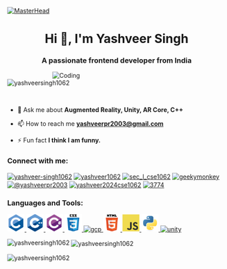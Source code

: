 [![MasterHead](https://www.google.com/imgres?imgurl=https%3A%2F%2Fcdn.dribbble.com%2Fusers%2F6985884%2Fscreenshots%2F15442690%2Fmedia%2Fea21efc4d126de43c8ee7c78d234424c.gif&imgrefurl=https%3A%2F%2Fdribbble.com%2Fshots%2F15442690-Virtual-Reality-RGB&tbnid=YqSlP_wEzYn3FM&vet=12ahUKEwj1wpCvnJL6AhWXSmwGHRDRDckQxiAoAXoECAAQGQ..i&docid=UdclhjP6LCZqjM&w=800&h=600&itg=1&q=augmented%20developer%20%20animated%20gif&ved=2ahUKEwj1wpCvnJL6AhWXSmwGHRDRDckQxiAoAXoECAAQGQ/s1600/2000_600px.gif)](https://YashveerSingh1062.io)
<h1 align="center">Hi 👋, I'm Yashveer Singh</h1>
<h3 align="center">A passionate frontend developer from India</h3>
<img align = "right" alt = "Coding" width = "400" src = "https://www.google.com/imgres?imgurl=https%3A%2F%2Fcamo.githubusercontent.com%2F5ddf73ad3a205111cf8c686f687fc216c2946a75005718c8da5b837ad9de78c9%2F68747470733a2f2f7468756d62732e6766796361742e636f6d2f4576696c4e657874446576696c666973682d736d616c6c2e676966&imgrefurl=https%3A%2F%2Fgithub.com%2Frudrabarad%2FGifs&tbnid=55jyr3BK5duBpM&vet=12ahUKEwjRy4_ZmpL6AhVh83MBHai-Ak8QMygHegUIARDfAQ..i&docid=CJdgcKdcN0j58M&w=800&h=600&itg=1&q=animated%20coding%20gif&hl=en&ved=2ahUKEwjRy4_ZmpL6AhVh83MBHai-Ak8QMygHegUIARDfAQ">

<p align="left"> <img src="https://komarev.com/ghpvc/?username=yashveersingh1062&label=Profile%20views&color=0e75b6&style=flat" alt="yashveersingh1062" /> </p>

<p align="left"> <a href="https://twitter.com/" target="blank"><img src="https://img.shields.io/twitter/follow/?logo=twitter&style=for-the-badge" alt="" /></a> </p>

- 💬 Ask me about **Augmented Reality, Unity, AR Core, C++**

- 📫 How to reach me **yashveerpr2003@gmail.com**

- ⚡ Fun fact **I think I am funny.**

<h3 align="left">Connect with me:</h3>
<p align="left">
<a href="https://linkedin.com/in/yashveer-singh1062" target="blank"><img align="center" src="https://raw.githubusercontent.com/rahuldkjain/github-profile-readme-generator/master/src/images/icons/Social/linked-in-alt.svg" alt="yashveer-singh1062" height="30" width="40" /></a>
<a href="https://www.codechef.com/users/yashveer1062" target="blank"><img align="center" src="https://cdn.jsdelivr.net/npm/simple-icons@3.1.0/icons/codechef.svg" alt="yashveer1062" height="30" width="40" /></a>
<a href="https://www.hackerrank.com/sec_l_cse1062" target="blank"><img align="center" src="https://raw.githubusercontent.com/rahuldkjain/github-profile-readme-generator/master/src/images/icons/Social/hackerrank.svg" alt="sec_l_cse1062" height="30" width="40" /></a>
<a href="https://www.leetcode.com/geekymonkey" target="blank"><img align="center" src="https://raw.githubusercontent.com/rahuldkjain/github-profile-readme-generator/master/src/images/icons/Social/leet-code.svg" alt="geekymonkey" height="30" width="40" /></a>
<a href="https://www.hackerearth.com/@yashveerpr2003" target="blank"><img align="center" src="https://raw.githubusercontent.com/rahuldkjain/github-profile-readme-generator/master/src/images/icons/Social/hackerearth.svg" alt="@yashveerpr2003" height="30" width="40" /></a>
<a href="https://auth.geeksforgeeks.org/user/yashveer2024cse1062" target="blank"><img align="center" src="https://raw.githubusercontent.com/rahuldkjain/github-profile-readme-generator/master/src/images/icons/Social/geeks-for-geeks.svg" alt="yashveer2024cse1062" height="30" width="40" /></a>
<a href="https://discord.gg/3774" target="blank"><img align="center" src="https://raw.githubusercontent.com/rahuldkjain/github-profile-readme-generator/master/src/images/icons/Social/discord.svg" alt="3774" height="30" width="40" /></a>
</p>

<h3 align="left">Languages and Tools:</h3>
<p align="left"> <a href="https://www.cprogramming.com/" target="_blank" rel="noreferrer"> <img src="https://raw.githubusercontent.com/devicons/devicon/master/icons/c/c-original.svg" alt="c" width="40" height="40"/> </a> <a href="https://www.w3schools.com/cpp/" target="_blank" rel="noreferrer"> <img src="https://raw.githubusercontent.com/devicons/devicon/master/icons/cplusplus/cplusplus-original.svg" alt="cplusplus" width="40" height="40"/> </a> <a href="https://www.w3schools.com/cs/" target="_blank" rel="noreferrer"> <img src="https://raw.githubusercontent.com/devicons/devicon/master/icons/csharp/csharp-original.svg" alt="csharp" width="40" height="40"/> </a> <a href="https://www.w3schools.com/css/" target="_blank" rel="noreferrer"> <img src="https://raw.githubusercontent.com/devicons/devicon/master/icons/css3/css3-original-wordmark.svg" alt="css3" width="40" height="40"/> </a> <a href="https://cloud.google.com" target="_blank" rel="noreferrer"> <img src="https://www.vectorlogo.zone/logos/google_cloud/google_cloud-icon.svg" alt="gcp" width="40" height="40"/> </a> <a href="https://www.w3.org/html/" target="_blank" rel="noreferrer"> <img src="https://raw.githubusercontent.com/devicons/devicon/master/icons/html5/html5-original-wordmark.svg" alt="html5" width="40" height="40"/> </a> <a href="https://developer.mozilla.org/en-US/docs/Web/JavaScript" target="_blank" rel="noreferrer"> <img src="https://raw.githubusercontent.com/devicons/devicon/master/icons/javascript/javascript-original.svg" alt="javascript" width="40" height="40"/> </a> <a href="https://www.python.org" target="_blank" rel="noreferrer"> <img src="https://raw.githubusercontent.com/devicons/devicon/master/icons/python/python-original.svg" alt="python" width="40" height="40"/> </a> <a href="https://unity.com/" target="_blank" rel="noreferrer"> <img src="https://www.vectorlogo.zone/logos/unity3d/unity3d-icon.svg" alt="unity" width="40" height="40"/> </a> </p>

<p><img align="left" src="https://github-readme-stats.vercel.app/api/top-langs?username=yashveersingh1062&show_icons=true&locale=en&layout=compact" alt="yashveersingh1062" /></p>

<p>&nbsp;<img align="center" src="https://github-readme-stats.vercel.app/api?username=yashveersingh1062&show_icons=true&locale=en" alt="yashveersingh1062" /></p>

<p><img align="center" src="https://github-readme-streak-stats.herokuapp.com/?user=yashveersingh1062&" alt="yashveersingh1062" /></p>
